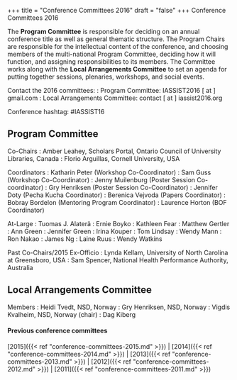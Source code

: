 +++
title = "Conference Committees 2016"
draft = "false"
+++
Conference Committees 2016

The **Program Committee** is responsible for deciding on an annual conference title as well as general thematic structure. The Program Chairs are responsible for the intellectual content of the conference, and choosing members of the multi-national Program Committee, deciding how it will function, and assigning responsibilities to its members. The Committee works along with the **Local Arrangements Committee** to set an agenda for putting together sessions, plenaries, workshops, and social events.

Contact the 2016 committees:
: Program Committee: IASSIST2016 [ at ] gmail.com
: Local Arrangements Committee: contact [ at ] iassist2016.org

Conference hashtag: #IASSIST16

## Program Committee

Co-Chairs
: Amber Leahey, Scholars Portal, Ontario Council of University Libraries, Canada
: Florio Arguillas, Cornell University, USA

Coordinators
: Katharin Peter (Workshop Co-Coordinator)
: Sam Guss (Workshop Co-Coordinator)
: Jenny Muilenburg (Poster Session Co-coordinator)
: Gry Henriksen (Poster Session Co-Coordinator)
: Jennifer Doty (Pecha Kucha Coordinator)
: Berenica Vejvoda (Papers Coordinator)
: Bobray Bordelon (Mentoring Program Coordinator)
: Laurence Horton (BOF Coordinator)

At-Large
: Tuomas J. Alaterä
: Ernie Boyko
: Kathleen Fear
: Matthew Gertler
: Ann Green
: Jennifer Green
: Irina Kouper
: Tom Lindsay
: Wendy Mann
: Ron Nakao
: James Ng
: Laine Ruus
: Wendy Watkins

Past Co-Chairs/2015 Ex-Officio
: Lynda Kellam, University of North Carolina at Greensboro, USA
: Sam Spencer, National Health Performance Authority, Australia

## Local Arrangements Committee

Members
: Heidi Tvedt, NSD, Norway
: Gry Henriksen, NSD, Norway
: Vigdis Kvalheim, NSD, Norway (chair)
: Dag Kiberg

#### Previous conference committees

[2015]({{< ref "conference-committees-2015.md" >}}) |
[2014]({{< ref "conference-committees-2014.md" >}}) |
[2013]({{< ref "conference-committees-2013.md" >}}) |
[2012]({{< ref "conference-committees-2012.md" >}}) |
[2011]({{< ref "conference-committees-2011.md" >}})